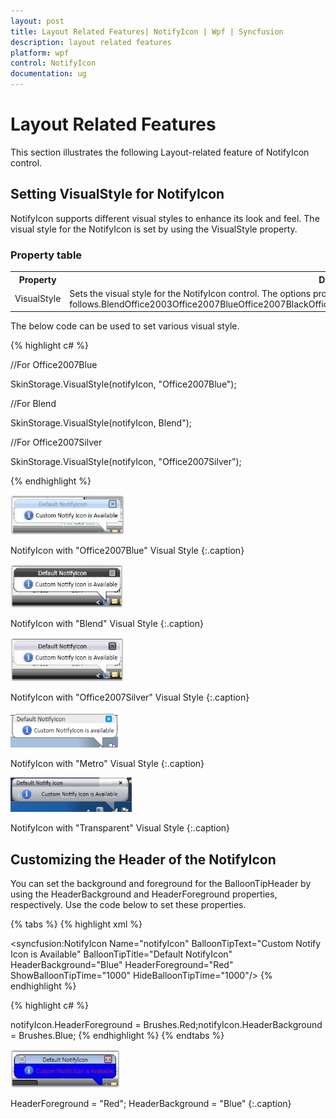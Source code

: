 ```yaml
---
layout: post
title: Layout Related Features| NotifyIcon | Wpf | Syncfusion
description: layout related features
platform: wpf
control: NotifyIcon
documentation: ug
---
```


# Layout Related Features

This section illustrates the following Layout-related feature of NotifyIcon control.

## Setting VisualStyle for NotifyIcon

NotifyIcon supports different visual styles to enhance its look and feel. The visual style for the NotifyIcon is set by using the VisualStyle property.

### Property table

<table>
<tr>
<th>
Property</th><th>
Description</th></tr>
<tr>
<td>
VisualStyle</td><td>
Sets the visual style for the NotifyIcon control. The options provided are as follows.BlendOffice2003Office2007BlueOffice2007BlackOffice2007SilverShinyBlueShinyRedSyncOrangeVS2010MetroTransparent</td></tr>
</table>


The below code can be used to set various visual style.

{% highlight c# %}




//For Office2007Blue

SkinStorage.VisualStyle(notifyIcon, "Office2007Blue");



//For Blend

SkinStorage.VisualStyle(notifyIcon, Blend");



//For Office2007Silver

SkinStorage.VisualStyle(notifyIcon, "Office2007Silver");

{% endhighlight %}

![](Layout-Related-Features_images/Layout-Related-Features_img1.jpeg)



NotifyIcon with "Office2007Blue" Visual Style
{:.caption}

![](Layout-Related-Features_images/Layout-Related-Features_img2.jpeg)



NotifyIcon with "Blend" Visual Style
{:.caption}

![](Layout-Related-Features_images/Layout-Related-Features_img3.jpeg)



NotifyIcon with "Office2007Silver" Visual Style
{:.caption}

![](Layout-Related-Features_images/Layout-Related-Features_img4.png)



NotifyIcon with "Metro" Visual Style
{:.caption}

![](Layout-Related-Features_images/Layout-Related-Features_img5.png)



NotifyIcon with "Transparent" Visual Style
{:.caption}

## Customizing the Header of the NotifyIcon

You can set the background and foreground for the BalloonTipHeader by using the HeaderBackground and HeaderForeground properties, respectively. Use the code below to set these properties.

{% tabs %}
{% highlight xml %}

<syncfusion:NotifyIcon Name="notifyIcon" BalloonTipText="Custom Notify 
Icon is Available"  BalloonTipTitle="Default NotifyIcon"  HeaderBackground="Blue" HeaderForeground="Red" 
ShowBalloonTipTime="1000" HideBalloonTipTime="1000"/>
{% endhighlight %}

{% highlight c# %}

notifyIcon.HeaderForeground = Brushes.Red;notifyIcon.HeaderBackground = Brushes.Blue;
{% endhighlight %}
{% endtabs %}


![](Layout-Related-Features_images/Layout-Related-Features_img6.jpeg)



HeaderForeground = "Red"; HeaderBackground = "Blue"
{:.caption}

